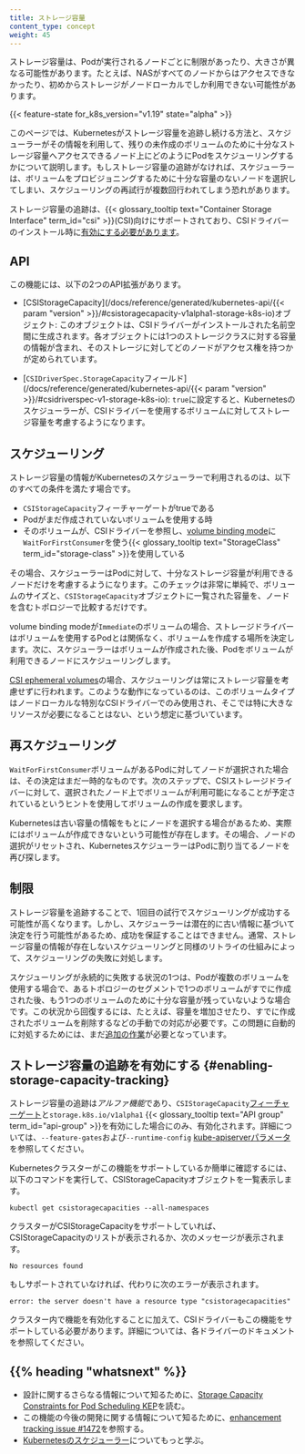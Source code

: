 ```yaml
---
title: ストレージ容量
content_type: concept
weight: 45
---
```


<!-- overview -->

ストレージ容量は、Podが実行されるノードごとに制限があったり、大きさが異なる可能性があります。たとえば、NASがすべてのノードからはアクセスできなかったり、初めからストレージがノードローカルでしか利用できない可能性があります。

{{< feature-state for_k8s_version="v1.19" state="alpha" >}}

このページでは、Kubernetesがストレージ容量を追跡し続ける方法と、スケジューラーがその情報を利用して、残りの未作成のボリュームのために十分なストレージ容量へアクセスできるノード上にどのようにPodをスケジューリングするかについて説明します。もしストレージ容量の追跡がなければ、スケジューラーは、ボリュームをプロビジョニングするために十分な容量のないノードを選択してしまい、スケジューリングの再試行が複数回行われてしまう恐れがあります。

ストレージ容量の追跡は、{{< glossary_tooltip text="Container Storage Interface" term_id="csi" >}}(CSI)向けにサポートされており、CSIドライバーのインストール時に[有効にする必要があります](#enabling-storage-capacity-tracking)。

<!-- body -->

## API

この機能には、以下の2つのAPI拡張があります。

- [CSIStorageCapacity](/docs/reference/generated/kubernetes-api/{{< param "version" >}}/#csistoragecapacity-v1alpha1-storage-k8s-io)オブジェクト: このオブジェクトは、CSIドライバーがインストールされた名前空間に生成されます。各オブジェクトには1つのストレージクラスに対する容量の情報が含まれ、そのストレージに対してどのノードがアクセス権を持つかが定められています。

- [`CSIDriverSpec.StorageCapacity`フィールド](/docs/reference/generated/kubernetes-api/{{< param "version" >}}/#csidriverspec-v1-storage-k8s-io): `true`に設定すると、Kubernetesのスケジューラーが、CSIドライバーを使用するボリュームに対してストレージ容量を考慮するようになります。

## スケジューリング

ストレージ容量の情報がKubernetesのスケジューラーで利用されるのは、以下のすべての条件を満たす場合です。

- `CSIStorageCapacity`フィーチャーゲートがtrueである
- Podがまだ作成されていないボリュームを使用する時
- そのボリュームが、CSIドライバーを参照し、[volume binding mode](/docs/concepts/storage/storage-classes/#volume-binding-mode)に`WaitForFirstConsumer`を使う{{< glossary_tooltip text="StorageClass" term_id="storage-class" >}}を使用している

その場合、スケジューラーはPodに対して、十分なストレージ容量が利用できるノードだけを考慮するようになります。このチェックは非常に単純で、ボリュームのサイズと、`CSIStorageCapacity`オブジェクトに一覧された容量を、ノードを含むトポロジーで比較するだけです。

volume binding modeが`Immediate`のボリュームの場合、ストレージドライバーはボリュームを使用するPodとは関係なく、ボリュームを作成する場所を決定します。次に、スケジューラーはボリュームが作成された後、Podをボリュームが利用できるノードにスケジューリングします。

[CSI ephemeral volumes](/docs/concepts/storage/volumes/#csi)の場合、スケジューリングは常にストレージ容量を考慮せずに行われます。このような動作になっているのは、このボリュームタイプはノードローカルな特別なCSIドライバーでのみ使用され、そこでは特に大きなリソースが必要になることはない、という想定に基づいています。

## 再スケジューリング

`WaitForFirstConsumer`ボリュームがあるPodに対してノードが選択された場合は、その決定はまだ一時的なものです。次のステップで、CSIストレージドライバーに対して、選択されたノード上でボリュームが利用可能になることが予定されているというヒントを使用してボリュームの作成を要求します。

Kubernetesは古い容量の情報をもとにノードを選択する場合があるため、実際にはボリュームが作成できないという可能性が存在します。その場合、ノードの選択がリセットされ、KubernetesスケジューラーはPodに割り当てるノードを再び探します。

## 制限

ストレージ容量を追跡することで、1回目の試行でスケジューリングが成功する可能性が高くなります。しかし、スケジューラーは潜在的に古い情報に基づいて決定を行う可能性があるため、成功を保証することはできません。通常、ストレージ容量の情報が存在しないスケジューリングと同様のリトライの仕組みによって、スケジューリングの失敗に対処します。

スケジューリングが永続的に失敗する状況の1つは、Podが複数のボリュームを使用する場合で、あるトポロジーのセグメントで1つのボリュームがすでに作成された後、もう1つのボリュームのために十分な容量が残っていないような場合です。この状況から回復するには、たとえば、容量を増加させたり、すでに作成されたボリュームを削除するなどの手動での対応が必要です。この問題に自動的に対処するためには、まだ[追加の作業](https://github.com/kubernetes/enhancements/pull/1703)が必要となっています。

## ストレージ容量の追跡を有効にする {#enabling-storage-capacity-tracking}

ストレージ容量の追跡は*アルファ機能*であり、`CSIStorageCapacity`[フィーチャーゲート](/ja/docs/reference/command-line-tools-reference/feature-gates/)と`storage.k8s.io/v1alpha1` {{< glossary_tooltip text="API group" term_id="api-group" >}}を有効にした場合にのみ、有効化されます。詳細については、`--feature-gates`および`--runtime-config` [kube-apiserverパラメータ](/docs/reference/command-line-tools-reference/kube-apiserver/)を参照してください。

Kubernetesクラスターがこの機能をサポートしているか簡単に確認するには、以下のコマンドを実行して、CSIStorageCapacityオブジェクトを一覧表示します。

```shell
kubectl get csistoragecapacities --all-namespaces
```

クラスターがCSIStorageCapacityをサポートしていれば、CSIStorageCapacityのリストが表示されるか、次のメッセージが表示されます。
```
No resources found
```

もしサポートされていなければ、代わりに次のエラーが表示されます。

```
error: the server doesn't have a resource type "csistoragecapacities"
```

クラスター内で機能を有効化することに加えて、CSIドライバーもこの機能をサポートしている必要があります。詳細については、各ドライバーのドキュメントを参照してください。

## {{% heading "whatsnext" %}}

 - 設計に関するさらなる情報について知るために、[Storage Capacity Constraints for Pod Scheduling KEP](https://github.com/kubernetes/enhancements/blob/master/keps/sig-storage/1472-storage-capacity-tracking/README.md)を読む。
- この機能の今後の開発に関する情報について知るために、[enhancement tracking issue #1472](https://github.com/kubernetes/enhancements/issues/1472)を参照する。
- [Kubernetesのスケジューラー](/ja/docs/concepts/scheduling-eviction/kube-scheduler/)についてもっと学ぶ。
